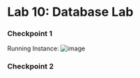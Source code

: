 # Lab 10: Database Lab

### Checkpoint 1
Running Instance:
![image](https://user-images.githubusercontent.com/86938356/161156320-a7d4d6af-51ac-45ea-b241-1e4b6616cd8a.png)

### Checkpoint 2
